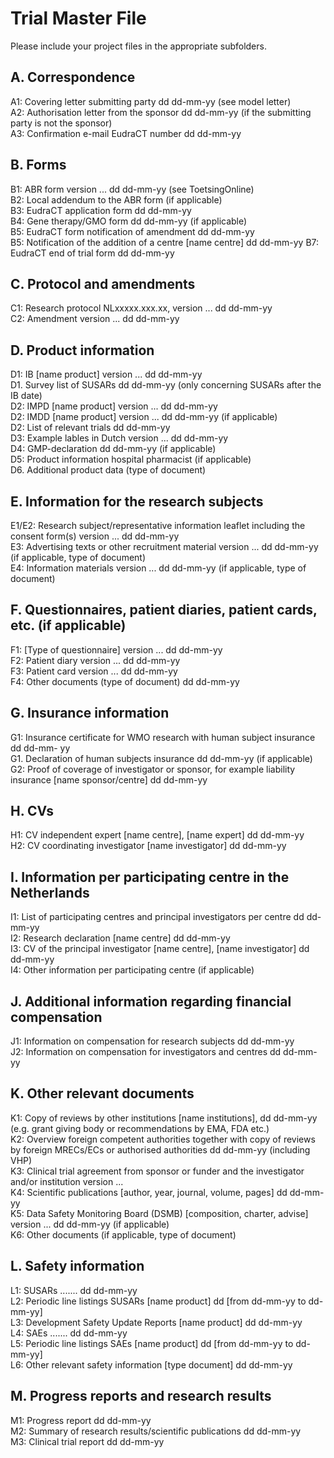 # Trial Master File
Please include your project files in the appropriate subfolders.

## A. Correspondence
A1: Covering letter submitting party dd dd-mm-yy (see model letter)\
A2: Authorisation letter from the sponsor dd dd-mm-yy (if the submitting party is not the sponsor)\
A3: Confirmation e-mail EudraCT number dd dd-mm-yy

## B. Forms
B1: ABR form version ... dd dd-mm-yy (see ToetsingOnline)\
B2: Local addendum to the ABR form (if applicable)\
B3: EudraCT application form dd dd-mm-yy\
B4: Gene therapy/GMO form dd dd-mm-yy (if applicable)\
B5: EudraCT form notification of amendment dd dd-mm-yy\
B5: Notification of the addition of a centre [name centre] dd dd-mm-yy B7: EudraCT end of trial form dd dd-mm-yy

## C. Protocol and amendments
C1: Research protocol NLxxxxx.xxx.xx, version ... dd dd-mm-yy\
C2: Amendment version ... dd dd-mm-yy

## D. Product information
D1: IB [name product] version ... dd dd-mm-yy\
D1. Survey list of SUSARs dd dd-mm-yy (only concerning SUSARs after the IB date) \
D2: IMPD [name product] version ... dd dd-mm-yy\
D2: IMDD [name product] version ... dd dd-mm-yy (if applicable)\
D2: List of relevant trials dd dd-mm-yy\
D3: Example lables in Dutch version ... dd dd-mm-yy\
D4: GMP-declaration dd dd-mm-yy (if applicable)\
D5: Product information hospital pharmacist (if applicable)\
D6. Additional product data (type of document)

## E. Information for the research subjects
E1/E2: Research subject/representative information leaflet including the consent form(s) version ... dd dd-mm-yy\
E3: Advertising texts or other recruitment material version ... dd dd-mm-yy (if applicable, type of document)\
E4: Information materials version ... dd dd-mm-yy (if applicable, type of document)

## F. Questionnaires, patient diaries, patient cards, etc. (if applicable) 
F1: [Type of questionnaire] version ... dd dd-mm-yy\
F2: Patient diary version ... dd dd-mm-yy\
F3: Patient card version ... dd dd-mm-yy\
F4: Other documents (type of document) dd dd-mm-yy

## G. Insurance information
G1: Insurance certificate for WMO research with human subject insurance dd dd-mm- yy\
G1. Declaration of human subjects insurance dd dd-mm-yy (if applicable)\
G2: Proof of coverage of investigator or sponsor, for example liability insurance [name sponsor/centre] dd dd-mm-yy

## H. CVs
H1: CV independent expert [name centre], [name expert] dd dd-mm-yy \
H2: CV coordinating investigator [name investigator] dd dd-mm-yy

## I. Information per participating centre in the Netherlands
I1: List of participating centres and principal investigators per centre dd dd-mm-yy \
I2: Research declaration [name centre] dd dd-mm-yy\
I3: CV of the principal investigator [name centre], [name investigator] dd dd-mm-yy \
I4: Other information per participating centre (if applicable)

## J. Additional information regarding financial compensation
J1: Information on compensation for research subjects dd dd-mm-yy\
J2: Information on compensation for investigators and centres dd dd-mm-yy

## K. Other relevant documents
K1: Copy of reviews by other institutions [name institutions], dd dd-mm-yy (e.g. grant giving body or recommendations by EMA, FDA etc.)\
K2: Overview foreign competent authorities together with copy of reviews by foreign MRECs/ECs or authorised authorities dd dd-mm-yy (including VHP)\
K3: Clinical trial agreement from sponsor or funder and the investigator and/or institution version ...\
K4: Scientific publications [author, year, journal, volume, pages] dd dd-mm-yy\
K5: Data Safety Monitoring Board (DSMB) [composition, charter, advise] version ... dd dd-mm-yy (if applicable)\
K6: Other documents (if applicable, type of document)

## L. Safety information
L1: SUSARs ....... dd dd-mm-yy\
L2: Periodic line listings SUSARs [name product] dd [from dd-mm-yy to dd-mm-yy] \
L3: Development Safety Update Reports [name product] dd dd-mm-yy\
L4: SAEs ....... dd dd-mm-yy\
L5: Periodic line listings SAEs [name product] dd [from dd-mm-yy to dd-mm-yy] \
L6: Other relevant safety information [type document] dd dd-mm-yy

## M. Progress reports and research results
M1: Progress report dd dd-mm-yy\
M2: Summary of research results/scientific publications dd dd-mm-yy \
M3: Clinical trial report dd dd-mm-yy